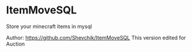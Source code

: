 ItemMoveSQL
===========

Store your minecraft items in mysql

Author: https://github.com/Shevchik/ItemMoveSQL
This version edited for Auction
